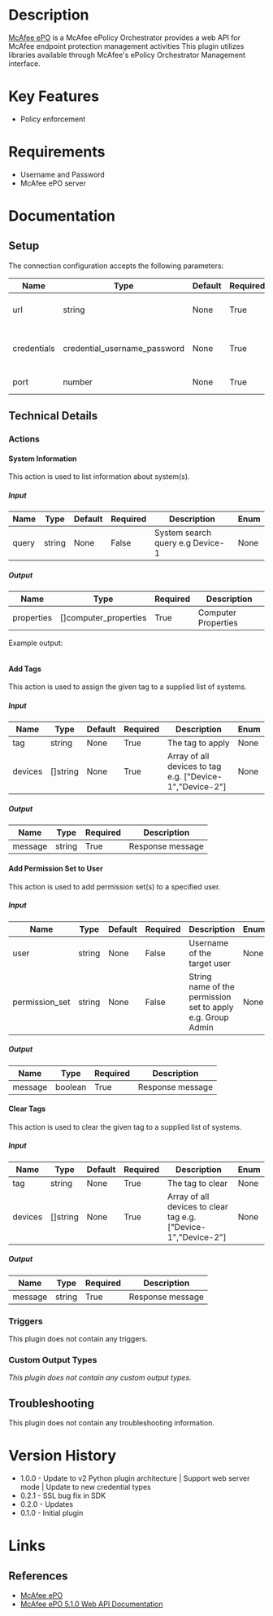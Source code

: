 # Description

[McAfee ePO](https://www.mcafee.com/us/products/epolicy-orchestrator.aspx) is a McAfee ePolicy Orchestrator provides a web API for McAfee endpoint protection management activities
This plugin utilizes libraries available through McAfee's ePolicy Orchestrator Management interface.

# Key Features

* Policy enforcement

# Requirements

* Username and Password
* McAfee ePO server

# Documentation

## Setup

The connection configuration accepts the following parameters:

|Name|Type|Default|Required|Description|Enum|
|----|----|-------|--------|-----------|----|
|url|string|None|True|McAfee ePO address e.g. epo.company.com|None|
|credentials|credential_username_password|None|True|Username and password to access McAfee ePO e.g. admin|None|
|port|number|None|True|McAfee ePO Port e.g. 8443|None|

## Technical Details

### Actions

#### System Information

This action is used to list information about system(s).

##### Input

|Name|Type|Default|Required|Description|Enum|
|----|----|-------|--------|-----------|----|
|query|string|None|False|System search query e.g Device-1|None|

##### Output

|Name|Type|Required|Description|
|----|----|--------|-----------|
|properties|[]computer_properties|True|Computer Properties|

Example output:

```
```

#### Add Tags

This action is used to assign the given tag to a supplied list of systems.

##### Input

|Name|Type|Default|Required|Description|Enum|
|----|----|-------|--------|-----------|----|
|tag|string|None|True|The tag to apply|None|
|devices|[]string|None|True|Array of all devices to tag e.g. ["Device-1","Device-2"]|None|

##### Output

|Name|Type|Required|Description|
|----|----|--------|-----------|
|message|string|True|Response message|

#### Add Permission Set to User

This action is used to add permission set(s) to a specified user.

##### Input

|Name|Type|Default|Required|Description|Enum|
|----|----|-------|--------|-----------|----|
|user|string|None|False|Username of the target user|None|
|permission_set|string|None|False|String name of the permission set to apply e.g. Group Admin|None|

##### Output

|Name|Type|Required|Description|
|----|----|--------|-----------|
|message|boolean|True|Response message|

#### Clear Tags

This action is used to clear the given tag to a supplied list of systems.

##### Input

|Name|Type|Default|Required|Description|Enum|
|----|----|-------|--------|-----------|----|
|tag|string|None|True|The tag to clear|None|
|devices|[]string|None|True|Array of all devices to clear tag e.g. ["Device-1","Device-2"]|None|

##### Output

|Name|Type|Required|Description|
|----|----|--------|-----------|
|message|string|True|Response message|

### Triggers

This plugin does not contain any triggers.

### Custom Output Types

_This plugin does not contain any custom output types._

## Troubleshooting

This plugin does not contain any troubleshooting information.

# Version History

* 1.0.0 - Update to v2 Python plugin architecture | Support web server mode | Update to new credential types
* 0.2.1 - SSL bug fix in SDK
* 0.2.0 - Updates
* 0.1.0 - Initial plugin

# Links

## References

* [McAfee ePO](https://www.mcafee.com/us/products/epolicy-orchestrator.aspx)
* [McAfee ePO 5.1.0 Web API Documentation](https://kc.mcafee.com/corporate/index?page=content&id=PD24810)

